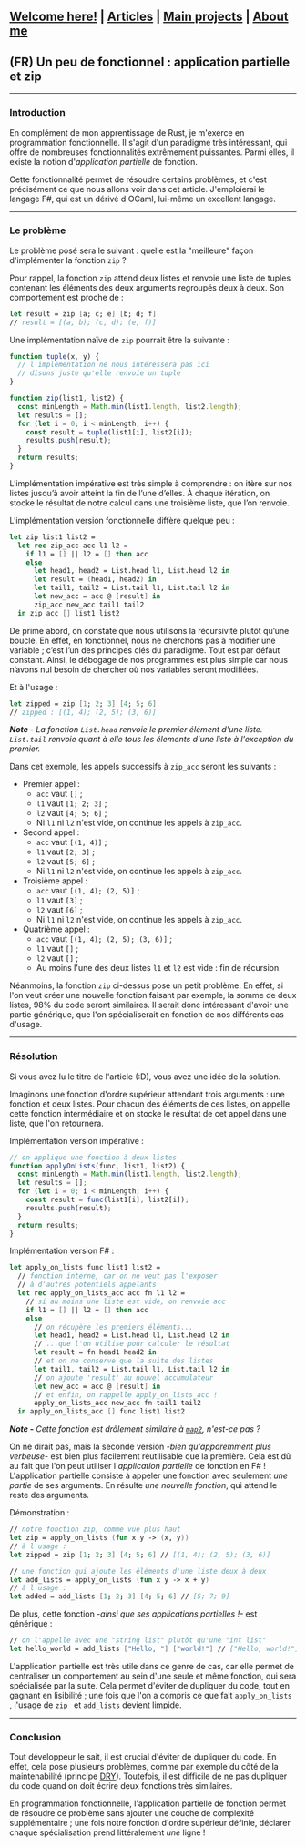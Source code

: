 ## [Welcome here!](https://vpenando.github.io) | [Articles](https://vpenando.github.io/articles.html) | [Main projects](https://vpenando.github.io/projects.html) | [About me](https://vpenando.github.io/about.html)

## (FR) Un peu de fonctionnel : application partielle et zip

---

### Introduction
En complément de mon apprentissage de Rust, je m'exerce en programmation fonctionnelle.
Il s'agit d'un paradigme très intéressant, qui offre de nombreuses fonctionnalités extrêmement puissantes.
Parmi elles, il existe la notion d'*application partielle* de fonction.

Cette fonctionnalité permet de résoudre certains problèmes, et c'est précisément ce que nous allons voir dans cet article.
J'emploierai le langage F#, qui est un dérivé d'OCaml, lui-même un excellent langage.

---

### Le problème
Le problème posé sera le suivant : quelle est la "meilleure" façon d'implémenter la fonction `zip` ?

Pour rappel, la fonction `zip` attend deux listes et renvoie une liste de tuples contenant les éléments des deux arguments regroupés deux à deux.
Son comportement est proche de :
```fsharp
let result = zip [a; c; e] [b; d; f]
// result = [(a, b); (c, d); (e, f)]
```
Une implémentation naïve de `zip` pourrait être la suivante :
```js
function tuple(x, y) {
  // l'implémentation ne nous intéressera pas ici
  // disons juste qu'elle renvoie un tuple
}

function zip(list1, list2) {
  const minLength = Math.min(list1.length, list2.length);
  let results = [];
  for (let i = 0; i < minLength; i++) {
    const result = tuple(list1[i], list2[i]);
    results.push(result);
  }
  return results;
}
```
L’implémentation impérative est très simple à comprendre : on itère sur nos listes jusqu’à avoir atteint la fin de l’une d’elles. À chaque itération, on stocke le résultat de notre calcul dans une troisième liste, que l’on renvoie.

L’implémentation version fonctionnelle diffère quelque peu :
```fsharp
let zip list1 list2 =
  let rec zip_acc acc l1 l2 =
    if l1 = [] || l2 = [] then acc
    else
      let head1, head2 = List.head l1, List.head l2 in
      let result = (head1, head2) in
      let tail1, tail2 = List.tail l1, List.tail l2 in
      let new_acc = acc @ [result] in
      zip_acc new_acc tail1 tail2
  in zip_acc [] list1 list2
```
De prime abord, on constate que nous utilisons la récursivité plutôt qu’une boucle. En effet, en fonctionnel, nous ne cherchons pas à modifier une variable ; c’est l’un des principes clés du paradigme. Tout est par défaut constant. Ainsi, le débogage de nos programmes est plus simple car nous n’avons nul besoin de chercher où nos variables seront modifiées.

Et à l'usage :
```fsharp
let zipped = zip [1; 2; 3] [4; 5; 6]
// zipped : [(1, 4); (2, 5); (3, 6)]
```
***Note -** La fonction `List.head` renvoie le premier élément d'une liste.
`List.tail` renvoie quant à elle tous les élements d'une liste à l'exception du premier.*

Dans cet exemple, les appels successifs à `zip_acc` seront les suivants :
* Premier appel :
  * `acc` vaut `[]` ;
  * `l1` vaut `[1; 2; 3]` ;
  * `l2` vaut `[4; 5; 6]` ;
  * Ni `l1` ni `l2` n'est vide, on continue les appels à `zip_acc`.
* Second appel :
  * `acc` vaut `[(1, 4)]` ;
  * `l1` vaut `[2; 3]` ;
  * `l2` vaut `[5; 6]` ;
  * Ni `l1` ni `l2` n'est vide, on continue les appels à `zip_acc`.
* Troisième appel :
  * `acc` vaut `[(1, 4); (2, 5)]` ;
  * `l1` vaut `[3]` ;
  * `l2` vaut `[6]` ;
  * Ni `l1` ni `l2` n'est vide, on continue les appels à `zip_acc`.
* Quatrième appel :
  * `acc` vaut `[(1, 4); (2, 5); (3, 6)]` ;
  * `l1` vaut `[]` ;
  * `l2` vaut `[]` ;
  * Au moins l'une des deux listes `l1` et `l2` est vide : fin de récursion.

Néanmoins, la fonction `zip` ci-dessus pose un petit problème.
En effet, si l'on veut créer une nouvelle fonction faisant par exemple, la somme de deux listes, 98% du code seront similaires.
Il serait donc intéressant d'avoir une partie générique, que l'on spécialiserait en fonction de nos différents cas d'usage.

---

### Résolution
Si vous avez lu le titre de l'article (:D), vous avez une idée de la solution.

Imaginons une fonction d'ordre supérieur attendant trois arguments : une fonction et deux listes.
Pour chacun des éléments de ces listes, on appelle cette fonction intermédiaire et on stocke le résultat de cet appel dans une liste, que l'on retournera.

Implémentation version impérative :
```js
// on applique une fonction à deux listes
function applyOnLists(func, list1, list2) {
  const minLength = Math.min(list1.length, list2.length);
  let results = [];
  for (let i = 0; i < minLength; i++) {
    const result = func(list1[i], list2[i]);
    results.push(result);
  }
  return results;
}
```
Implémentation version F# :
```fsharp
let apply_on_lists func list1 list2 =
  // fonction interne, car on ne veut pas l'exposer
  // à d'autres potentiels appelants
  let rec apply_on_lists_acc acc fn l1 l2 =
    // si au moins une liste est vide, on renvoie acc
    if l1 = [] || l2 = [] then acc
    else
      // on récupère les premiers éléments...
      let head1, head2 = List.head l1, List.head l2 in
      // ...que l'on utilise pour calculer le résultat
      let result = fn head1 head2 in
      // et on ne conserve que la suite des listes
      let tail1, tail2 = List.tail l1, List.tail l2 in
      // on ajoute 'result' au nouvel accumulateur
      let new_acc = acc @ [result] in
      // et enfin, on rappelle apply_on_lists_acc !
      apply_on_lists_acc new_acc fn tail1 tail2
  in apply_on_lists_acc [] func list1 list2
```
***Note -** Cette fonction est drôlement similaire à [`map2`](https://fsharp.github.io/fsharp-core-docs/reference/fsharp-collections-listmodule.html#map2), n'est-ce pas ?*

On ne dirait pas, mais la seconde version *-bien qu'apparemment plus verbeuse-* est bien plus facilement réutilisable que la première.
Cela est dû au fait que l'on peut utiliser l'*application partielle* de fonction en F# !
L'application partielle consiste à appeler une fonction avec seulement *une partie* de ses arguments.
En résulte *une nouvelle fonction*, qui attend le reste des arguments.

Démonstration :
```fsharp
// notre fonction zip, comme vue plus haut
let zip = apply_on_lists (fun x y -> (x, y))
// à l'usage :
let zipped = zip [1; 2; 3] [4; 5; 6] // [(1, 4); (2, 5); (3, 6)]

// une fonction qui ajoute les éléments d'une liste deux à deux
let add_lists = apply_on_lists (fun x y -> x + y)
// à l'usage :
let added = add_lists [1; 2; 3] [4; 5; 6] // [5; 7; 9]
```
De plus, cette fonction *-ainsi que ses applications partielles !-* est générique :
```fsharp
// on l'appelle avec une "string list" plutôt qu'une "int list"
let hello_world = add_lists ["Hello, "] ["world!"] // ["Hello, world!"]
```
L'application partielle est très utile dans ce genre de cas, car elle permet de centraliser un comportement au sein d'une seule et même fonction, qui sera spécialisée par la suite.
Cela permet d'éviter de dupliquer du code, tout en gagnant en lisibilité ; une fois que l'on a compris ce que fait `apply_on_lists `, l'usage de `zip ` et `add_lists` devient limpide.

---

### Conclusion
Tout développeur le sait, il est crucial d'éviter de dupliquer du code. En effet, cela pose plusieurs problèmes, comme par exemple du côté de la maintenabilité (principe [DRY](https://fr.wikipedia.org/wiki/Ne_vous_r%C3%A9p%C3%A9tez_pas)).
Toutefois, il est difficile de ne pas dupliquer du code quand on doit écrire deux fonctions très similaires.

En programmation fonctionnelle, l'application partielle de fonction permet de résoudre ce problème sans ajouter une couche de complexité supplémentaire ; une fois notre fonction d'ordre supérieur définie, déclarer chaque spécialisation prend littéralement *une* ligne !
